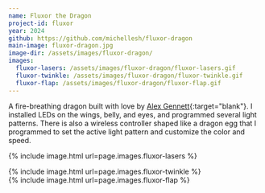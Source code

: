 ```yaml
---
name: Fluxor the Dragon
project-id: fluxor
year: 2024
github: https://github.com/michellesh/fluxor-dragon
main-image: fluxor-dragon.jpg
image-dir: /assets/images/fluxor-dragon/
images:
  fluxor-lasers: /assets/images/fluxor-dragon/fluxor-lasers.gif
  fluxor-twinkle: /assets/images/fluxor-dragon/fluxor-twinkle.gif
  fluxor-flap: /assets/images/fluxor-dragon/fluxor-flap.gif
---
```


A fire-breathing dragon built with love by [Alex Gennett](https://alexgennettcreative.com/){:target="blank"}. I installed LEDs on the wings, belly, and eyes, and programmed several light patterns. There is also a wireless controller shaped like a dragon egg that I programmed to set the active light pattern and customize the color and speed.

{% include image.html url=page.images.fluxor-lasers %}

<div class="column-container">
  <div class="p column">
    {% include image.html url=page.images.fluxor-twinkle %}
  </div>
  <div class="p column">
    {% include image.html url=page.images.fluxor-flap %}
  </div>
</div>
